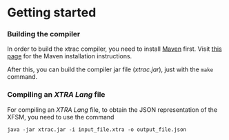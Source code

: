 # Getting started

### Building the compiler
In order to build the xtrac compiler, you need to install [Maven](https://maven.apache.org/) first. Visit [this page](https://maven.apache.org/install.html) for the Maven installation instructions.

After this, you can build the compiler jar file (*xtrac.jar*), just with the `make` command.

### Compiling an *XTRA Lang* file
For compiling an *XTRA Lang* file, to obtain the JSON representation of the XFSM, you need to use the command

`java -jar xtrac.jar -i input_file.xtra -o output_file.json`